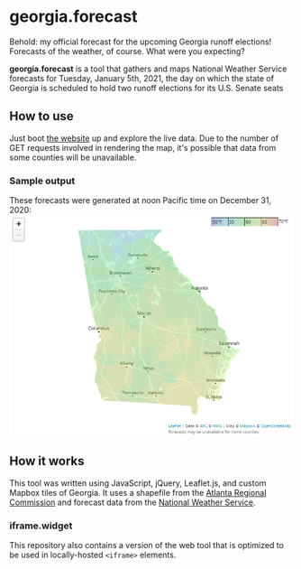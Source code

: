 # georgia.forecast
Behold: my official forecast for the upcoming Georgia runoff elections! Forecasts of the weather, of course. What were you expecting?

**georgia.forecast** is a tool that gathers and maps National Weather Service forecasts for Tuesday, January 5th, 2021, the day on which the state of Georgia is scheduled to hold two runoff elections for its U.S. Senate seats

## How to use
Just boot [the website](https://r-e-stern.github.io/georgia.forecast) up and explore the live data. Due to the number of GET requests involved in rendering the map, it's possible that data from some counties will be unavailable.

### Sample output
These forecasts were generated at noon Pacific time on December 31, 2020:
![Forecasts as of noon Pacific time on December 31, 2020](assets/sample_output.PNG)


## How it works
This tool was written using JavaScript, jQuery, Leaflet.js, and custom Mapbox tiles of Georgia. It uses a shapefile from the [Atlanta Regional Commission](https://arc-garc.opendata.arcgis.com/datasets/dc20713282734a73abe990995de40497_68) and forecast data from the [National Weather Service](https://www.weather.gov).

### iframe.widget
This repository also contains a version of the web tool that is optimized to be used in locally-hosted `<iframe>` elements. 